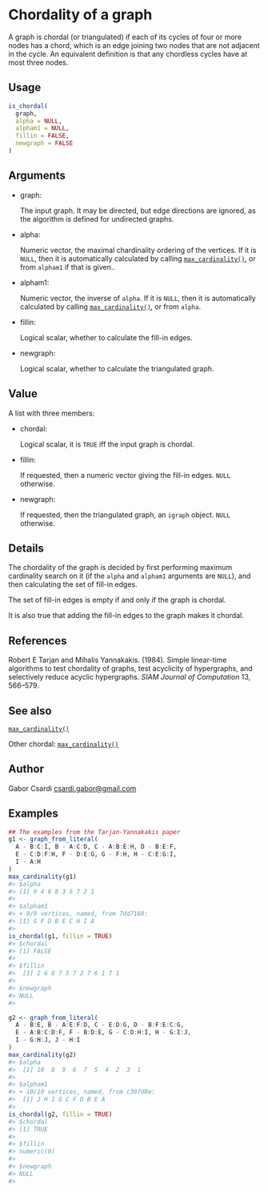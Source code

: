 # Chordality of a graph

A graph is chordal (or triangulated) if each of its cycles of four or
more nodes has a chord, which is an edge joining two nodes that are not
adjacent in the cycle. An equivalent definition is that any chordless
cycles have at most three nodes.

## Usage

``` r
is_chordal(
  graph,
  alpha = NULL,
  alpham1 = NULL,
  fillin = FALSE,
  newgraph = FALSE
)
```

## Arguments

- graph:

  The input graph. It may be directed, but edge directions are ignored,
  as the algorithm is defined for undirected graphs.

- alpha:

  Numeric vector, the maximal chardinality ordering of the vertices. If
  it is `NULL`, then it is automatically calculated by calling
  [`max_cardinality()`](https://r.igraph.org/reference/max_cardinality.md),
  or from `alpham1` if that is given..

- alpham1:

  Numeric vector, the inverse of `alpha`. If it is `NULL`, then it is
  automatically calculated by calling
  [`max_cardinality()`](https://r.igraph.org/reference/max_cardinality.md),
  or from `alpha`.

- fillin:

  Logical scalar, whether to calculate the fill-in edges.

- newgraph:

  Logical scalar, whether to calculate the triangulated graph.

## Value

A list with three members:

- chordal:

  Logical scalar, it is `TRUE` iff the input graph is chordal.

- fillin:

  If requested, then a numeric vector giving the fill-in edges. `NULL`
  otherwise.

- newgraph:

  If requested, then the triangulated graph, an `igraph` object. `NULL`
  otherwise.

## Details

The chordality of the graph is decided by first performing maximum
cardinality search on it (if the `alpha` and `alpham1` arguments are
`NULL`), and then calculating the set of fill-in edges.

The set of fill-in edges is empty if and only if the graph is chordal.

It is also true that adding the fill-in edges to the graph makes it
chordal.

## References

Robert E Tarjan and Mihalis Yannakakis. (1984). Simple linear-time
algorithms to test chordality of graphs, test acyclicity of hypergraphs,
and selectively reduce acyclic hypergraphs. *SIAM Journal of
Computation* 13, 566–579.

## See also

[`max_cardinality()`](https://r.igraph.org/reference/max_cardinality.md)

Other chordal:
[`max_cardinality()`](https://r.igraph.org/reference/max_cardinality.md)

## Author

Gabor Csardi <csardi.gabor@gmail.com>

## Examples

``` r
## The examples from the Tarjan-Yannakakis paper
g1 <- graph_from_literal(
  A - B:C:I, B - A:C:D, C - A:B:E:H, D - B:E:F,
  E - C:D:F:H, F - D:E:G, G - F:H, H - C:E:G:I,
  I - A:H
)
max_cardinality(g1)
#> $alpha
#> [1] 9 4 6 8 3 5 7 2 1
#> 
#> $alpham1
#> + 9/9 vertices, named, from 7dd7160:
#> [1] G F D B E C H I A
#> 
is_chordal(g1, fillin = TRUE)
#> $chordal
#> [1] FALSE
#> 
#> $fillin
#>  [1] 2 6 8 7 5 7 2 7 6 1 7 1
#> 
#> $newgraph
#> NULL
#> 

g2 <- graph_from_literal(
  A - B:E, B - A:E:F:D, C - E:D:G, D - B:F:E:C:G,
  E - A:B:C:D:F, F - B:D:E, G - C:D:H:I, H - G:I:J,
  I - G:H:J, J - H:I
)
max_cardinality(g2)
#> $alpha
#>  [1] 10  8  9  6  7  5  4  2  3  1
#> 
#> $alpham1
#> + 10/10 vertices, named, from c307d8e:
#>  [1] J H I G C F D B E A
#> 
is_chordal(g2, fillin = TRUE)
#> $chordal
#> [1] TRUE
#> 
#> $fillin
#> numeric(0)
#> 
#> $newgraph
#> NULL
#> 
```
